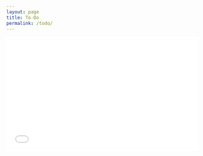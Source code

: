 ```yaml
---
layout: page
title: To-Do
permalink: /todo/
---
```


<iframe width="100%" height="300" src="//fiddle.jshell.net/NotMakey/L3mbdv6g/20/show/light/" allowpaymentrequest allowfullscreen="allowfullscreen" frameborder="0"></iframe>

